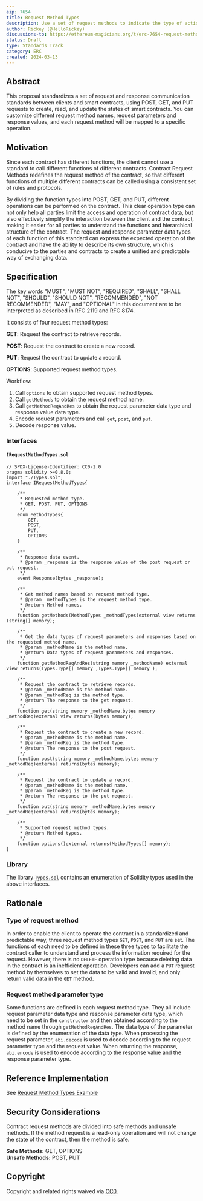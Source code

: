 ```yaml
---
eip: 7654
title: Request Method Types
description: Use a set of request methods to indicate the type of action to take on the contract.
author: Rickey (@HelloRickey)
discussions-to: https://ethereum-magicians.org/t/erc-7654-request-method-types/19183
status: Draft
type: Standards Track
category: ERC
created: 2024-03-13
---
```


## Abstract  

This proposal standardizes a set of request and response communication standards between clients and smart contracts, using POST, GET, and PUT requests to create, read, and update the states of smart contracts. You can customize different request method names, request parameters and response values, and each request method will be mapped to a specific operation.

## Motivation   

Since each contract has different functions, the client cannot use a standard to call different functions of different contracts. Contract Request Methods redefines the request method of the contract, so that different functions of multiple different contracts can be called using a consistent set of rules and protocols.

By dividing the function types into POST, GET, and PUT, different operations can be performed on the contract. This clear operation type can not only help all parties limit the access and operation of contract data, but also effectively simplify the interaction between the client and the contract, making it easier for all parties to understand the functions and hierarchical structure of the contract. The request and response parameter data types of each function of this standard can express the expected operation of the contract and have the ability to describe its own structure, which is conducive to the parties and contracts to create a unified and predictable way of exchanging data.

## Specification

The key words "MUST", "MUST NOT", "REQUIRED", "SHALL", "SHALL NOT", "SHOULD", "SHOULD NOT", "RECOMMENDED", "NOT RECOMMENDED", "MAY", and "OPTIONAL" in this document are to be interpreted as described in RFC 2119 and RFC 8174.

It consists of four request method types:

**GET**: Request the contract to retrieve records.

**POST**: Request the contract to create a new record.

**PUT**: Request the contract to update a record.

**OPTIONS**: Supported request method types.

Workflow:  

1. Call ```options``` to obtain supported request method types.
2. Call ```getMethods``` to obtain the request method name.
3. Call ```getMethodReqAndRes``` to obtain the request parameter data type and response value data type.
4. Encode request parameters and call ```get```, ```post```, and ```put```.
5. Decode response value.

### Interfaces

#### `IRequestMethodTypes.sol`

```solidity
// SPDX-License-Identifier: CC0-1.0
pragma solidity >=0.8.0;
import "./Types.sol";
interface IRequestMethodTypes{

    /**
     * Requested method type.
     * GET, POST, PUT, OPTIONS
     */
    enum MethodTypes{
        GET,
        POST,
        PUT,
        OPTIONS
    }

    /**
     * Response data event.
     * @param _response is the response value of the post request or put request.
     */
    event Response(bytes _response);

    /**
     * Get method names based on request method type.
     * @param _methodTypes is the request method type.
     * @return Method names.
     */
    function getMethods(MethodTypes _methodTypes)external view returns (string[] memory);

    /**
     * Get the data types of request parameters and responses based on the requested method name.
     * @param _methodName is the method name.
     * @return Data types of request parameters and responses.
     */
    function getMethodReqAndRes(string memory _methodName) external view returns(Types.Type[] memory ,Types.Type[] memory );

    /**
     * Request the contract to retrieve records.
     * @param _methodName is the method name.
     * @param _methodReq is the method type.
     * @return The response to the get request.
     */
    function get(string memory _methodName,bytes memory _methodReq)external view returns(bytes memory);

    /**
     * Request the contract to create a new record.
     * @param _methodName is the method name.
     * @param _methodReq is the method type.
     * @return The response to the post request.
     */
    function post(string memory _methodName,bytes memory _methodReq)external returns(bytes memory);

    /**
     * Request the contract to update a record.
     * @param _methodName is the method name.
     * @param _methodReq is the method type.
     * @return The response to the put request.
     */
    function put(string memory _methodName,bytes memory _methodReq)external returns(bytes memory);

    /**
     * Supported request method types.
     * @return Method types.
     */
    function options()external returns(MethodTypes[] memory);
}

```

### Library

The library [`Types.sol`](../assets/erc-7654/Types.sol) contains an enumeration of Solidity types used in the above interfaces.

## Rationale

### Type of request method 

In order to enable the client to operate the contract in a standardized and predictable way, three request method types ```GET```, ```POST```, and ```PUT``` are set. The functions of each need to be defined in these three types to facilitate the contract caller to understand and process the information required for the request. However, there is no ```DELETE``` operation type because deleting data in the contract is an inefficient operation. Developers can add a ```PUT``` request method by themselves to set the data to be valid and invalid, and only return valid data in the ```GET``` method.

### Request method parameter type 

Some functions are defined in each request method type. They all include request parameter data type and response parameter data type, which need to be set in the ```constructor``` and then obtained according to the method name through ```getMethodReqAndRes```. The data type of the parameter is defined by the enumeration of the data type. When processing the request parameter, ```abi.decode``` is used to decode according to the request parameter type and the request value. When returning the response, ```abi.encode``` is used to encode according to the response value and the response parameter type.


## Reference Implementation

See [Request Method Types Example](../assets/erc-7654/RequestMethodTypes.sol)

## Security Considerations

Contract request methods are divided into safe methods and unsafe methods. If the method request is a read-only operation and will not change the state of the contract, then the method is safe.

**Safe Methods:** GET, OPTIONS  
**Unsafe Methods:** POST, PUT

## Copyright

Copyright and related rights waived via [CC0](../LICENSE.md).

